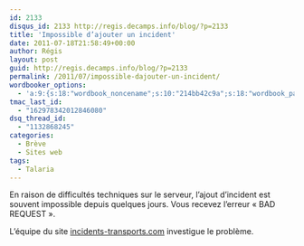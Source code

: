 ```yaml
---
id: 2133
disqus_id: 2133 http://regis.decamps.info/blog/?p=2133
title: 'Impossible d’ajouter un incident'
date: 2011-07-18T21:58:49+00:00
author: Régis
layout: post
guid: http://regis.decamps.info/blog/?p=2133
permalink: /2011/07/impossible-dajouter-un-incident/
wordbooker_options:
  - 'a:9:{s:18:"wordbook_noncename";s:10:"214bb42c9a";s:18:"wordbook_page_post";s:4:"-100";s:18:"wordbook_orandpage";s:1:"2";s:23:"wordbook_default_author";s:1:"1";s:23:"wordbook_extract_length";s:3:"256";s:19:"wordbook_actionlink";s:3:"300";s:18:"wordbook_attribute";s:0:"";s:29:"wordbooker_status_update_text";s:33:"New blog post :  %title% - %link%";s:17:"wordbook_new_post";s:1:"1";}'
tmac_last_id:
  - "162978342012846080"
dsq_thread_id:
  - "1132868245"
categories:
  - Brève
  - Sites web
tags:
  - Talaria
---
```

En raison de difficultés techniques sur le serveur, l’ajout d’incident est souvent impossible depuis quelques jours. Vous recevez l’erreur « BAD REQUEST ».

L’équipe du site [incidents-transports.com](http://incidents-transports.com/) investigue le problème.
